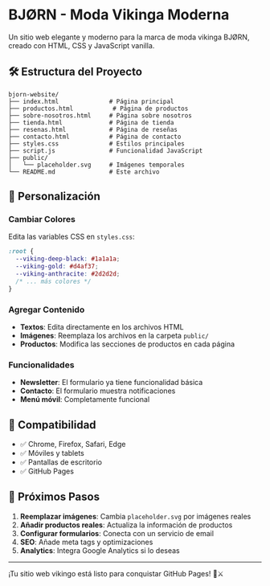 # BJØRN - Moda Vikinga Moderna

Un sitio web elegante y moderno para la marca de moda vikinga BJØRN, creado con HTML, CSS y JavaScript vanilla.

## 🛠️ Estructura del Proyecto

```
bjorn-website/
├── index.html              # Página principal
├── productos.html           # Página de productos
├── sobre-nosotros.html     # Página sobre nosotros
├── tienda.html             # Página de tienda
├── resenas.html            # Página de reseñas
├── contacto.html           # Página de contacto
├── styles.css              # Estilos principales
├── script.js               # Funcionalidad JavaScript
├── public/
│   └── placeholder.svg     # Imágenes temporales
└── README.md               # Este archivo
```

## 🎨 Personalización

### Cambiar Colores

Edita las variables CSS en `styles.css`:

```css
:root {
  --viking-deep-black: #1a1a1a;
  --viking-gold: #d4af37;
  --viking-anthracite: #2d2d2d;
  /* ... más colores */
}
```

### Agregar Contenido

- **Textos**: Edita directamente en los archivos HTML
- **Imágenes**: Reemplaza los archivos en la carpeta `public/`
- **Productos**: Modifica las secciones de productos en cada página

### Funcionalidades

- **Newsletter**: El formulario ya tiene funcionalidad básica
- **Contacto**: El formulario muestra notificaciones
- **Menú móvil**: Completamente funcional


## 📱 Compatibilidad

- ✅ Chrome, Firefox, Safari, Edge
- ✅ Móviles y tablets
- ✅ Pantallas de escritorio
- ✅ GitHub Pages

## 🎯 Próximos Pasos

1. **Reemplazar imágenes**: Cambia `placeholder.svg` por imágenes reales
2. **Añadir productos reales**: Actualiza la información de productos
3. **Configurar formularios**: Conecta con un servicio de email
4. **SEO**: Añade meta tags y optimizaciones
5. **Analytics**: Integra Google Analytics si lo deseas

---

¡Tu sitio web vikingo está listo para conquistar GitHub Pages! 🏹⚔️
